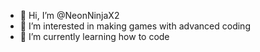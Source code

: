 - 👋 Hi, I’m @NeonNinjaX2
- 👀 I’m interested in making games with advanced coding
- 🌱 I’m currently learning how to code

<!---
NeonNinjaX2/NeonNinjaX2 is a ✨ special ✨ repository because its `README.md` (this file) appears on your GitHub profile.
You can click the Preview link to take a look at your changes.
--->

